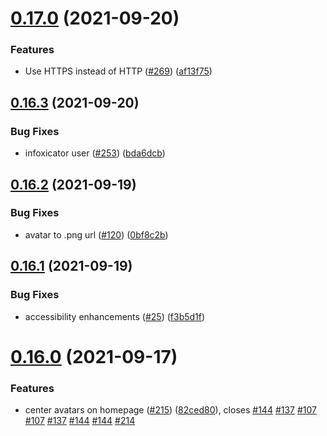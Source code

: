 # [0.17.0](https://github.com/EddieHubCommunity/LinkFree/compare/v0.16.3...v0.17.0) (2021-09-20)


### Features

* Use HTTPS instead of HTTP ([#269](https://github.com/EddieHubCommunity/LinkFree/issues/269)) ([af13f75](https://github.com/EddieHubCommunity/LinkFree/commit/af13f75ae4df08e420b39a3e0e9fffd09e8f4164))



## [0.16.3](https://github.com/EddieHubCommunity/LinkFree/compare/v0.16.2...v0.16.3) (2021-09-20)


### Bug Fixes

* infoxicator user ([#253](https://github.com/EddieHubCommunity/LinkFree/issues/253)) ([bda6dcb](https://github.com/EddieHubCommunity/LinkFree/commit/bda6dcba11b94eb996a7ca61e66090234ec16da5))



## [0.16.2](https://github.com/EddieHubCommunity/LinkFree/compare/v0.16.1...v0.16.2) (2021-09-19)


### Bug Fixes

* avatar to .png url  ([#120](https://github.com/EddieHubCommunity/LinkFree/issues/120)) ([0bf8c2b](https://github.com/EddieHubCommunity/LinkFree/commit/0bf8c2b160b9f22b7f0bcb21ccd2637b65dea456))



## [0.16.1](https://github.com/EddieHubCommunity/LinkFree/compare/v0.16.0...v0.16.1) (2021-09-19)


### Bug Fixes

* accessibility enhancements ([#25](https://github.com/EddieHubCommunity/LinkFree/issues/25)) ([f3b5d1f](https://github.com/EddieHubCommunity/LinkFree/commit/f3b5d1f2985d11d15c5b50e5fd0e99b98eb3ca8c))



# [0.16.0](https://github.com/EddieHubCommunity/LinkFree/compare/v0.15.1...v0.16.0) (2021-09-17)


### Features

* center avatars on homepage  ([#215](https://github.com/EddieHubCommunity/LinkFree/issues/215)) ([82ced80](https://github.com/EddieHubCommunity/LinkFree/commit/82ced8075e1738c4aa4042530fbf466b6d49fbda)), closes [#144](https://github.com/EddieHubCommunity/LinkFree/issues/144) [#137](https://github.com/EddieHubCommunity/LinkFree/issues/137) [#107](https://github.com/EddieHubCommunity/LinkFree/issues/107) [#107](https://github.com/EddieHubCommunity/LinkFree/issues/107) [#137](https://github.com/EddieHubCommunity/LinkFree/issues/137) [#144](https://github.com/EddieHubCommunity/LinkFree/issues/144) [#144](https://github.com/EddieHubCommunity/LinkFree/issues/144) [#214](https://github.com/EddieHubCommunity/LinkFree/issues/214)



